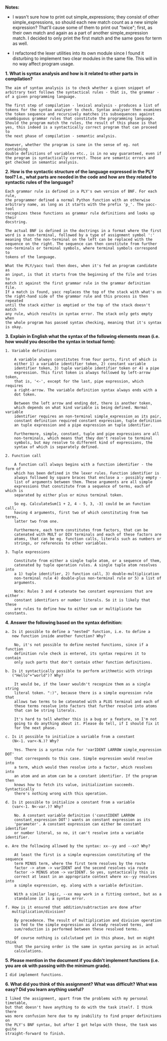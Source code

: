 **Notes:**
- I wasn't sure how to print out simple_expressions; they consist of other 
  simple_expressions, so should each new match count as a new simple 
  expression? That'll cause some of them to print out "twice"; first, as 
  their own match and again as a part of another simple_expression match. 
  I decided to only print the first match and the same goes for term as well.  
  
- I refactored the lexer utilities into its own module since I found it 
  disturbing to implement two clear modules in the same file. This will in
  no way affect program usage.

**1. What is syntax analysis and how is it related to other parts in compilation?**
    
    The aim of syntax analysis is to check whether a given snippet of 
    arbitrary text follows the syntactical rules - that is, the grammar - 
    of a given programming language.
    
    The first step of compilation - lexical analysis - produces a list of 
    tokens for the syntax analyser to check. Syntax analyser then examines 
    the token sequence and recursively matches its subsequences against
    unambiguous grammar rules that constitute the programming language. 
    Should the program match the rules, the result of this phase is that
    yes, this indeed is a syntactically correct program that can proceed to
    the next phase of compilation - semantic analysis.
    
    However, whether the program is sane in the sense of eg. not containing
    double definitions of variables etc., is in no way guaranteed, even if 
    the program is syntactically correct. Those are semantic errors and
    get checked in semantic analysis.
    
**2. How is the syntactic structure of the language expressed in the PLY tool? I.e., what parts are needed in the code and how are they related to syntactic rules of the language?**
    
    Each grammar rule is defined in a PLY's own version of BNF. For each rule, 
    the programmer defined a normal Python function with an otherwise 
    arbitrary name, as long as it starts with the prefix 'p_'. The yacc-tool 
    recognizes these functions as grammar rule definitions and looks up their 
    docstring.
    
    The actual BNF is defined in the doctrings in a format where the first 
    word is a non-terminal, followed by a type of assignment symbol ':' 
    meaning that the non-terminal on the left can be replaced with the 
    sequence on the right. The sequence can then constitute from further 
    non-terminals or terminal symbols, where terminal symbols correspond to 
    tokens of the language.
    
    What the PLY/yacc tool then does, when it's fed an program candidate as 
    an input, is that it starts from the beginning of the file and tries to 
    match it against the first grammar rule in the grammar definition file. 
    If a match is found, yacc replaces the top of the stack with what's on 
    the right-hand side of the grammar rule and this process is then repeated 
    until the stack either is emptied or the top of the stack doesn't match 
    any rule, which results in syntax error. The stack only gets empty when 
    the whole program has passed syntax checking, meaning that it's syntax 
    is okay.
    
**3. Explain in English what the syntax of the following elements mean (i.e. how would you describe the syntax in textual form):**

    1. Variable definitions
    
        A variable always constitutes from four parts, first of which is 
        either 1) a variable identifier token, 2) constant variable 
        identifier token, 3) tuple variable identifier token or 4) a pipe
        expression. This first token is always followed by left-arrow token,
        that is, '<-', except for the last, pipe expression, which requires
        a right-arrow. The variable definition syntax always ends with a  
        dot token.
        
        Between the left arrow and ending dot, there is another token, 
        which depends on what kind variable is being defined. Normal variable
        identifier requires an non-terminal simple_expression as its pair,
        constant definition required constant expression, tuple definition
        an tuple expression and a pipe expression an tuple identifier.
        
        Furthermore, simple, constant, tuple and pipe expressions are all
        non-terminals, which means that they don't resolve to terminal 
        symbols, but may resolve to different kind of expressions, the 
        syntax of which is separately defined.
        
    2. Function call
        
        A function call always begins with a function identifier - the form of
        which has been defined in the lexer rules. Function identifier is 
        always followed by square braces that enclose a - possibly empty -
        list of arguments between them. These arguments are all simple 
        expressions that constitute from a sequence of terms, each of which is
        separated by either plus or minus terminal token.
        
        So eg. CalculateSum[1 + 2, 4 - 5, 3, -3] could be an function call, 
        having 4 arguments, first two of which constituting from two terms, 
        latter two from one. 
        
        Furthermore, each term constitutes from factors, that can be 
        catenated with MULT or DIV terminals and each of these factors are 
        atoms, that can be eg. function calls, literals such as numbers or 
        strings, or references to other variables. 
        
    3. Tuple expressions
        
        Constitute from either a single tuple atom, or a sequence of them,
        catenated by tuple operation rules. A single tuple atom resolves into
        a 1) tuple identifier, 2) function call, 3) double-multiplication 
        non-terminal rule 4) double-plus non-terminal rule or 5) a list of
        arguments.
        
        Note: Rules 3 and 4 catenate two constant expressions that are either 
        constant identifiers or number literals. So it is likely that these 
        are rules to define how to either sum or multiplicate two constants.
        
**4. Answer the following based on the syntax definition:**

    a. Is it possible to define a "nested" function, i.e. to define a 
       new function inside another function? Why?
        
        No, it's not possible to define nested functions, since if a function
        definition rule check is entered, its syntax requires it to contain
        only such parts that don't contain other function definitions. 
    
    b. Is it syntactically possible to perform arithmetic with strings 
       ("Hello"+"world")? Why?
        
        It would be, if the lexer wouldn't recognize them as a single string
        literal token. ":)", because there is a simple expression rule that 
        allows two terms to be catenated with a PLUS terminal and each of 
        these terms resolve into factors that further resolve into atoms 
        that can be string literals.
        
        It's hard to tell whether this is a bug or a feature, so I'm not
        going to do anything about it. Please do tell, if I should fix it
        for the next phase.
        
    c. Is it possible to initialize a variable from a constant 
       (N<-1. var<-N.)? Why?
        
        Yes. There is a syntax rule for 'varIDENT LARROW simple_expression DOT'
        that corresponds to this case. Simple expression would resolve into 
        a term, which would then resolve into a factor, which resolves into 
        an atom and an atom can be a constant identifier. If the program then
        knows how to fetch its value, initialization succeeds. Syntactically
        there's nothing wrong with this operation.
        
    d. Is it possible to initialize a constant from a variable 
       (var<-1. N<-var.)? Why?
        
        No. A constant variable definition ('constIDENT LARROW 
        constant_expression DOT') wants an constant expression as its 
        'parameter'. A constant expression can either be constant identifier 
        or number literal, so no, it can't resolve into a variable identifier.  
        
    e. Are the following allowed by the syntax: xx--yy and --xx? Why?
        
        At least the first is a simple expression constituting of the sequence
        term MINUS term, where the first term resolves by the route
        factor -> atom -> varIDENT and the second resolves via route
        factor -> MINUS atom -> varIDENT. So yes, syntactically this is 
        correct at least in an appropriate context where xx--yy resolves into
        a simple expression, eg. along with a variable definition.
        
        With a similar logic, --xx may work in a fitting context, but as a 
        standalone it is a syntax error.  
        
    f. How is it ensured that addition/subtraction are done after 
       multiplication/division?
       
        By precedence. The result of multiplication and division operation
        is fed to the simple expression as already resolved terms, and 
        sum/reduction is performed between these resolved terms.
        
        Of course nothing is calclutaed yet in this phase, but on might think
        that the parsing order is the same in syntax parsing as in actual 
        calculations. 
        
**5. Please mention in the document if you didn't implement functions (i.e. you are ok with passing with the minimum grade).**

    I did implement functions.

**6. What did you think of this assignment? What was difficult? What was easy? Did you learn anything useful?**

    I liked the assignment, apart from the problems with my personal timetable,
    but that doesn't have anything to do with the task itself. I think there
    was more confusion here due to my inability to find proper definitions on
    the PLY's BNF syntax, but after I got helpo with those, the task was guite
    straight-forward to finish.